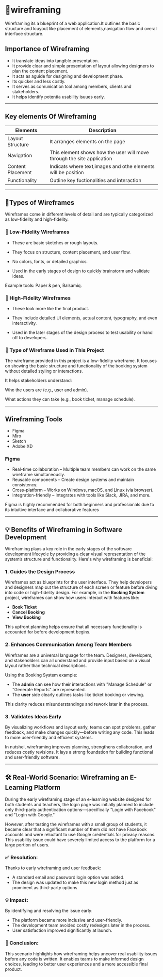# 📍wireframing
Wireframing its a blueprint of a web application.It outlines the basic structure and louyout like placement of elements,navigation flow and overal interface structure.
## Importance of Wireframing
- It translate ideas into tangible presentation.
- It provide clear and simple presentation of layout allowing designers to plan the content placement.
- It acts as aguide for designing and development phase.
- Its quicker and less costly.
- It serves as comunication tool among members, clients and stakeholders.
- It helps identify potentia usability isuues early.
---   
## Key elements Of Wireframing
|Elements    |         Description|
|------------|--------------------|
|Layout Structure|It arranges elements on the page|
|Navigation|This element shows how the user will move through the site application|
|Content Placement|Indicats where text,images and othe elements will be position|
|Functionality| Outline key fuctionalities and interaction|

---

##  🧩Types of Wireframes
Wireframes come in different levels of detail and are typically categorized as low-fidelity and high-fidelity.

### 🔹 Low-Fidelity Wireframes
- These are basic sketches or rough layouts.

- They focus on structure, content placement, and user flow.

- No colors, fonts, or detailed graphics.

- Used in the early stages of design to quickly brainstorm and validate ideas.

Example tools: Paper & pen, Balsamiq.

### 🔹 High-Fidelity Wireframes
- These look more like the final product.

- They include detailed UI elements, actual content, typography, and even interactivity.

- Used in the later stages of the design process to test usability or hand off to developers.


### 📝 Type of Wireframe Used in This Project
The wireframe provided in this project is a low-fidelity wireframe.
It focuses on showing the basic structure and functionality of the booking system without detailed styling or interactions.

It helps stakeholders understand:

Who the users are (e.g., user and admin).

What actions they can take (e.g., book ticket, manage schedule).

---


## Wireframing Tools
- Figma
- Miro
- Sketch
- Adobe XD
### Figma
 - Real-time collaboration – Multiple team members can work on the same wireframe simultaneously.
 - Reusable components – Create design systems and maintain consistency.
 - Cross-platform – Works on Windows, macOS, and Linux (via browser).
 - Integration-friendly – Integrates with tools like Slack, JIRA, and more.

Figma is highly recommended for both beginners and professionals due to its intuitive interface and collaborative features

---  

## 💡 Benefits of Wireframing in Software Development

Wireframing plays a key role in the early stages of the software development lifecycle by providing a clear visual representation of the system’s structure and functionality. Here's why wireframing is beneficial:

### 1. Guides the Design Process

Wireframes act as blueprints for the user interface. They help developers and designers map out the structure of each screen or feature before diving into code or high-fidelity design. For example, in the **Booking System** project, wireframes can show how users interact with features like:

- **Book Ticket**
- **Cancel Booking**
- **View Booking**

This upfront planning helps ensure that all necessary functionality is accounted for before development begins.

### 2.  Enhances Communication Among Team Members

Wireframes are a universal language for the team. Designers, developers, and stakeholders can all understand and provide input based on a visual layout rather than technical descriptions. 

Using the Booking System example:
- The **admin** can see how their interactions with "Manage Schedule" or "Generate Reports" are represented.
- The **user** side clearly outlines tasks like ticket booking or viewing.

This clarity reduces misunderstandings and rework later in the process.

### 3.  Validates Ideas Early

By visualizing workflows and layout early, teams can spot problems, gather feedback, and make changes quickly—before writing any code. This leads to more user-friendly and efficient systems.

In nutshel, wireframing improves planning, strengthens collaboration, and reduces costly revisions. It lays a strong foundation for building functional and user-friendly software.

--- 


## 🛠 Real-World Scenario: Wireframing an E-Learning Platform

During the early wireframing stage of an e-learning website designed for both students and teachers, the login page was initially planned to include only third-party authentication options—specifically "Login with Facebook" and "Login with Google."

However, after testing the wireframes with a small group of students, it became clear that a significant number of them did not have Facebook accounts and were reluctant to use Google credentials for privacy reasons. This usability issue could have severely limited access to the platform for a large portion of users.

### ✅ Resolution:
Thanks to early wireframing and user feedback:
- A standard email and password login option was added.
- The design was updated to make this new login method just as prominent as third-party options.

### 💡 Impact:
By identifying and resolving the issue early:
- The platform became more inclusive and user-friendly.
- The development team avoided costly redesigns later in the process.
- User satisfaction improved significantly at launch.

### 🎯 Conclusion:
This scenario highlights how wireframing helps uncover real usability issues before any code is written. It enables teams to make informed design choices, leading to better user experiences and a more accessible final product.




